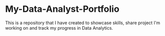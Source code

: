 # My-Data-Analyst-Portfolio
This is a repository that I have created to showcase skills, share project I'm working on and track my progress in Data Analytics.
